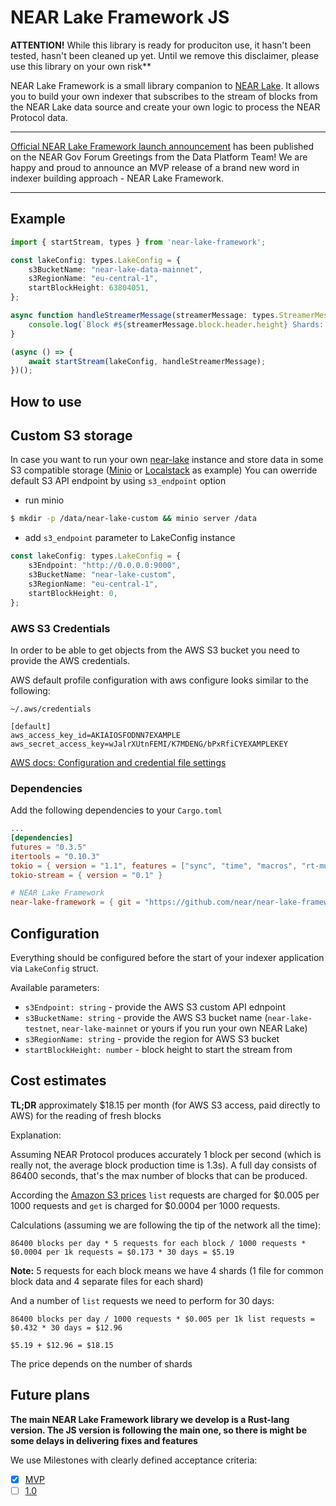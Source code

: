 # NEAR Lake Framework JS

**ATTENTION!** While this library is ready for produciton use, it hasn't been tested, hasn't been cleaned up yet. Until we remove this disclaimer, please use this library on your own risk**

NEAR Lake Framework is a small library companion to [NEAR Lake](https://github.com/near/near-lake). It allows you to build
your own indexer that subscribes to the stream of blocks from the NEAR Lake data source and create your own logic to process
the NEAR Protocol data.

---

[Official NEAR Lake Framework launch announcement](https://gov.near.org/t/announcement-near-lake-framework-brand-new-word-in-indexer-building-approach/17668) has been published on the NEAR Gov Forum
Greetings from the Data Platform Team! We are happy and proud to announce an MVP release of a brand new word in indexer building approach - NEAR Lake Framework.

---

## Example

```typescript
import { startStream, types } from 'near-lake-framework';

const lakeConfig: types.LakeConfig = {
    s3BucketName: "near-lake-data-mainnet",
    s3RegionName: "eu-central-1",
    startBlockHeight: 63804051,
};

async function handleStreamerMessage(streamerMessage: types.StreamerMessage): Promise<void> {
    console.log(`Block #${streamerMessage.block.header.height} Shards: ${streamerMessage.shards.length}`);
}

(async () => {
    await startStream(lakeConfig, handleStreamerMessage);
})();
```

## How to use

## Custom S3 storage

In case you want to run your own [near-lake](https://github.com/near/near-lake) instance and store data in some S3 compatible storage ([Minio](https://min.io/) or [Localstack](https://localstack.cloud/) as example)
You can owerride default S3 API endpoint by using `s3_endpoint` option

- run minio

```bash
$ mkdir -p /data/near-lake-custom && minio server /data
```

- add `s3_endpoint` parameter to LakeConfig instance

```typescript
const lakeConfig: types.LakeConfig = {
    s3Endpoint: "http://0.0.0.0:9000",
    s3BucketName: "near-lake-custom",
    s3RegionName: "eu-central-1",
    startBlockHeight: 0,
};
```

### AWS S3 Credentials

In order to be able to get objects from the AWS S3 bucket you need to provide the AWS credentials.

AWS default profile configuration with aws configure looks similar to the following:

`~/.aws/credentials`
```
[default]
aws_access_key_id=AKIAIOSFODNN7EXAMPLE
aws_secret_access_key=wJalrXUtnFEMI/K7MDENG/bPxRfiCYEXAMPLEKEY
```

[AWS docs: Configuration and credential file settings](https://docs.aws.amazon.com/cli/latest/userguide/cli-configure-files.html)

### Dependencies

Add the following dependencies to your `Cargo.toml`

```toml
...
[dependencies]
futures = "0.3.5"
itertools = "0.10.3"
tokio = { version = "1.1", features = ["sync", "time", "macros", "rt-multi-thread"] }
tokio-stream = { version = "0.1" }

# NEAR Lake Framework
near-lake-framework = { git = "https://github.com/near/near-lake-framework" }
```

## Configuration

Everything should be configured before the start of your indexer application via `LakeConfig` struct.

Available parameters:

* `s3Endpoint: string` - provide the AWS S3 custom API ednpoint
* `s3BucketName: string` - provide the AWS S3 bucket name (`near-lake-testnet`, `near-lake-mainnet` or yours if you run your own NEAR Lake)
* `s3RegionName: string` - provide the region for AWS S3 bucket
* `startBlockHeight: number` - block height to start the stream from

## Cost estimates

**TL;DR** approximately $18.15 per month (for AWS S3 access, paid directly to AWS) for the reading of fresh blocks

Explanation:

Assuming NEAR Protocol produces accurately 1 block per second (which is really not, the average block production time is 1.3s). A full day consists of 86400 seconds, that's the max number of blocks that can be produced.

According the [Amazon S3 prices](https://aws.amazon.com/s3/pricing/?nc1=h_ls) `list` requests are charged for $0.005 per 1000 requests and `get` is charged for $0.0004 per 1000 requests.

Calculations (assuming we are following the tip of the network all the time):

```
86400 blocks per day * 5 requests for each block / 1000 requests * $0.0004 per 1k requests = $0.173 * 30 days = $5.19
```
**Note:** 5 requests for each block means we have 4 shards (1 file for common block data and 4 separate files for each shard)

And a number of `list` requests we need to perform for 30 days:

```
86400 blocks per day / 1000 requests * $0.005 per 1k list requests = $0.432 * 30 days = $12.96

$5.19 + $12.96 = $18.15
```

The price depends on the number of shards

## Future plans

**The main NEAR Lake Framework library we develop is a Rust-lang version. The JS version is following the main one, so there is might be some delays in delivering fixes and features**

We use Milestones with clearly defined acceptance criteria:

* [x] [MVP](https://github.com/near/near-lake-framework/milestone/1)
* [ ] [1.0](https://github.com/near/near-lake-framework/milestone/2)
